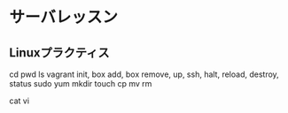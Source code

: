 # サーバレッスン
Linuxプラクティス
-----------------
cd
pwd
ls
vagrant init, box add, box remove, up, ssh, halt, reload, destroy, status
sudo
yum
mkdir
touch
cp
mv
rm
>
>>
cat
vi
 
